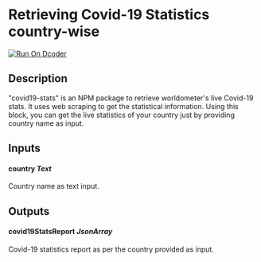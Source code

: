 # Retrieving Covid-19 Statistics country-wise
[![Run On Dcoder](https://static-content.dcoder.tech/dcoder-assets/run-on-dcoder.svg)](https://code.dcoder.tech/feed/block/62021a6625ed615f03e2d5d1/covid19-stats)

## Description
"covid19-stats" is an NPM package to retrieve worldometer's live Covid-19 stats. It uses web scraping to get the statistical information. Using this block, you can get the live statistics of your country just by providing country name as input.

## Inputs
#### **country** *Text*
Country name as text input. 

## Outputs
#### **covid19StatsReport** *JsonArray*
Covid-19 statistics report as per the country provided as input.
